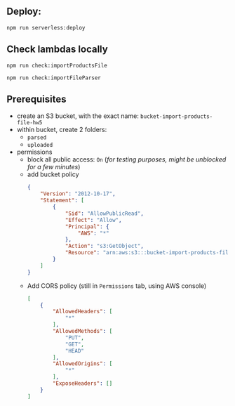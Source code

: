 ## Deploy:
```shell
npm run serverless:deploy
```

## Check lambdas locally
```shell
npm run check:importProductsFile
```
```shell
npm run check:importFileParser
```

## Prerequisites
- create an S3 bucket, with the exact name: `bucket-import-products-file-hw5`
- within bucket, create 2 folders:
  - `parsed`
  - `uploaded`
- permissions
  - block all public access: `On` (*for testing purposes, might be unblocked for a few minutes*)
  - add bucket policy
    ```json
    {
        "Version": "2012-10-17",
        "Statement": [
            {
                "Sid": "AllowPublicRead",
                "Effect": "Allow",
                "Principal": {
                    "AWS": "*"
                },
                "Action": "s3:GetObject",
                "Resource": "arn:aws:s3:::bucket-import-products-file-hw5/*"
            }
        ]
    }
    ```
  - Add CORS policy (still in `Permissions` tab, using AWS console)
    ```json
    [
        {
            "AllowedHeaders": [
                "*"
            ],
            "AllowedMethods": [
                "PUT",
                "GET",
                "HEAD"
            ],
            "AllowedOrigins": [
                "*"
            ],
            "ExposeHeaders": []
        }
    ]
    ```

